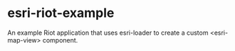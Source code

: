 # esri-riot-example
An example Riot application that uses esri-loader to create a custom &lt;esri-map-view> component.
